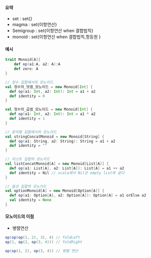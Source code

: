 #### 요약

- set : set{}
- magma : set{이항연산}
- Semigroup : set{이항연산 when 결합법칙}
- monoid : set{이항연산 when 결합법칙,항등원 }

#### 예시

```scala
trait Monoid[A]{
    def op(a1:A, a2: A):A
    def zero: A
}

// 정수 집합에서의 모노이드
val 정수의_덧셈_모노이드 = new Monoid[Int] {
  def op(a1: Int, a2: Int): Int = a1 + a2
  def identity = 0
}

val 정수의_곱셈_모노이드 = new Monoid[Int] {
  def op(a1: Int, a2: Int): Int = a1 * a2
  def identity = 1
}

// 문자열 집합에서의 모노이드
val stringConcatMonoid = new Monoid[String] {
  def op(a1: String, a2: String): String = a1 + a2
  def identity = ""
}

// 리스트 집합의 모노이드
val listConcatMonoid[A] = new Monoid[List[A]] {
  def op(a1: List[A], a2: List[A]): List[A] = a1 ++ a2
  def identity = Nil // scala에서 Nil은 empty list와 같다
}

// 옵션 집합의 모노이드
val optionMonoid[A] = new Monoid[Option[A]] {
  def op(a1: Option[A], a2: Option[A]): Option[A] = a1 orElse a2
  val identity = None
}

```

#### 모노이드의 이점

- 병렬연산

```scala
op(op(op(1, 2), 3), 4) // foldLeft
op(1, op(2, op(3, 4))) // foldRight

op(op(1, 2), op(3, 4)) // 병렬 연산

```
